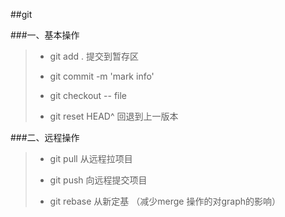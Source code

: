 ##git

###一、基本操作
>- git add . 提交到暂存区
> 
>- git commit -m 'mark info'
> 
>- git checkout -- file
> 
>- git reset HEAD^ 回退到上一版本

###二、远程操作
>- git pull 从远程拉项目
>
>- git push 向远程提交项目
>
>- git rebase 从新定基 （减少merge 操作的对graph的影响）